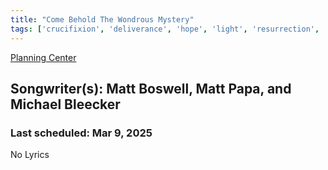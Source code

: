 ```yaml
---
title: "Come Behold The Wondrous Mystery"
tags: ['crucifixion', 'deliverance', 'hope', 'light', 'resurrection', 'salvation', 'victory']
---
```


[Planning Center](https://services.planningcenteronline.com/songs/12146556)

## Songwriter(s): Matt Boswell, Matt Papa, and Michael Bleecker
### Last scheduled: Mar 9, 2025          

No Lyrics
